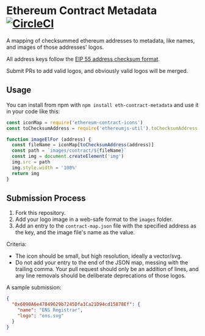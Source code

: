 # Ethereum Contract Metadata [![CircleCI](https://circleci.com/gh/MetaMask/ethereum-contract-icons.svg?style=svg)](https://circleci.com/gh/MetaMask/ethereum-contract-icons)

A mapping of checksummed ethereum addresses to metadata, like names, and images of those addresses' logos.

All address keys follow the [EIP 55 address checksum format](https://github.com/ethereum/EIPs/issues/55).

Submit PRs to add valid logos, and obviously valid logos will be merged.

## Usage

You can install from npm with `npm install eth-contract-metadata` and use it in your code like this:

```javascript
const iconMap = require('ethereum-contract-icons')
const toChecksumAddress = require('ethereumjs-util').toChecksumAddress

function imageElFor (address) {
  const fileName = iconMap[toChecksumAddress(address)]
  const path = `images/contract/${fileName}`
  const img = document.createElement('img')
  img.src = path
  img.style.width = '100%'
  return img
}
```

## Submission Process

1. Fork this repository.
2. Add your logo image in a web-safe format to the `images` folder.
3. Add an entry to the `contract-map.json` file with the specified address as the key, and the image file's name as the value.

Criteria:
- The icon should be small, but high resolution, ideally a vector/svg.
- Do not add your entry to the end of the JSON map, messing with the trailing comma. Your pull request should only be an addition of lines, and any line removals should be deliberate deprecations of those logos.

A sample submission:

```json
{
  "0x6090A6e47849629b7245Dfa1Ca21D94cd15878Ef": {
    "name": "ENS Registrar",
    "logo": "ens.svg"
  }
}
```
